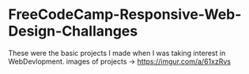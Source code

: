 # FreeCodeCamp-Responsive-Web-Design-Challanges
These were the basic projects I made when I was taking interest in WebDevlopment.
images of projects -> https://imgur.com/a/61xzRvs
